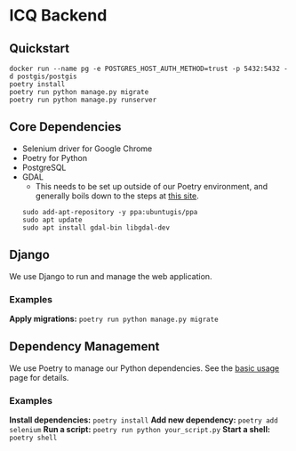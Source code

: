 # ICQ Backend

## Quickstart

```
docker run --name pg -e POSTGRES_HOST_AUTH_METHOD=trust -p 5432:5432 -d postgis/postgis
poetry install
poetry run python manage.py migrate
poetry run python manage.py runserver
```

## Core Dependencies

- Selenium driver for Google Chrome
- Poetry for Python
- PostgreSQL
- GDAL
  - This needs to be set up outside of our Poetry environment, and generally boils down to the steps at [this site](https://mothergeo-py.readthedocs.io/en/latest/development/how-to/gdal-ubuntu-pkg.html).
  ```
  sudo add-apt-repository -y ppa:ubuntugis/ppa
  sudo apt update
  sudo apt install gdal-bin libgdal-dev
  ```

## Django

We use Django to run and manage the web application.

### Examples

**Apply migrations:** `poetry run python manage.py migrate`

## Dependency Management

We use Poetry to manage our Python dependencies. See the [basic usage](https://python-poetry.org/docs/basic-usage/) page for details.

### Examples

**Install dependencies:** `poetry install`
**Add new dependency:** `poetry add selenium`
**Run a script:** `poetry run python your_script.py`
**Start a shell:** `poetry shell`
